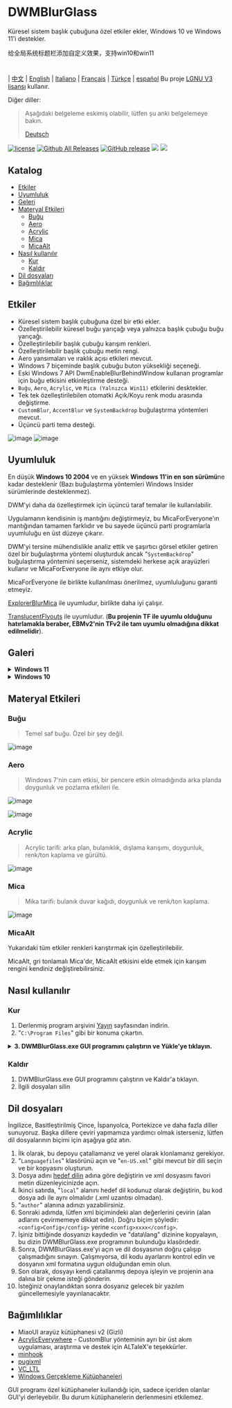 # DWMBlurGlass
Küresel sistem başlık çubuğuna özel etkiler ekler, Windows 10 ve Windows 11'i destekler.

给全局系统标题栏添加自定义效果，支持win10和win11
#
| [中文](/README_ZH.md) | [English](/README.md) | [Italiano](/README_IT.md) | [Français](/README_FR.md) | [Türkçe](/README_TR.md) | [español](/README_ES.md)
Bu proje [LGNU V3 lisansı](/COPYING.LESSER) kullanır.

Diğer diller:
> Aşağıdaki belgeleme eskimiş olabilir, lütfen şu anki belgelemeye bakın.
>
> [Deutsch](/README_DE.md)


[![license](https://img.shields.io/github/license/Maplespe/DWMBlurGlass.svg)](https://www.gnu.org/licenses/lgpl-3.0.en.html)
[![Github All Releases](https://img.shields.io/github/downloads/Maplespe/DWMBlurGlass/total.svg)](https://github.com/Maplespe/DWMBlurGlass/releases)
[![GitHub release](https://img.shields.io/github/release/Maplespe/DWMBlurGlass.svg)](https://github.com/Maplespe/DWMBlurGlass/releases/latest)
<img src="https://img.shields.io/badge/language-c++-F34B7D.svg"/>
<img src="https://img.shields.io/github/last-commit/Maplespe/DWMBlurGlass.svg"/>  

## Katalog
- [Etkiler](#Etkiler)
- [Uyumluluk](#Uyumluluk)
- [Geleri](#Geleri)
- [Materyal Etkileri](#Materyal-Etkileri)
  - [Buğu](#Buğu)
  - [Aero](#Aero)
  - [Acrylic](#Acrylic)
  - [Mica](#Mica)
  - [MicaAlt](#MicaAlt)
- [Nasıl kullanılır](#Nasıl-kullanılır)
  - [Kur](#Kur)
  - [Kaldır](#Kaldır)
- [Dil dosyaları](#Dil-dosyaları)
- [Bağımlılıklar](#Bağımlılıklar)

## Etkiler
* Küresel sistem başlık çubuğuna özel bir etki ekler.
* Özelleştirilebilir küresel buğu yarıçağı veya yalnızca başlık çubuğu buğu yarıçağı.
* Özelleştirilebilir başlık çubuğu karışım renkleri.
* Özelleştirilebilir başlık çubuğu metin rengi.
* Aero yansımaları ve ıraklık açısı etkileri mevcut.
* Windows 7 biçeminde başlık çubuğu buton yüksekliği seçeneği.
* Eski Windows 7 API DwmEnableBlurBehindWindow kullanan programlar için buğu etkisini etkinleştirme desteği.
* `Buğu`, `Aero`, `Acrylic`, ve `Mica (Yalnızca Win11)` etkilerini desktekler.
* Tek tek özelleştirilebilen otomatki Açık/Koyu renk modu arasında değiştirme.
* `CustomBlur`, `AccentBlur` ve `SystemBackdrop` buğulaştırma yöntemleri mevcut.
* Üçüncü parti tema desteği.

![image](/Screenshot/001701.png)
![image](/Screenshot/10307.png)

## Uyumluluk
En düşük **Windows 10 2004** ve en yüksek **Windows 11'in en son sürümü**ne kadar desteklenir (Bazı buğulaştırma yöntemleri Windows Insider sürümlerinde desteklenmez).

DWM'yi daha da özelleştirmek için üçüncü taraf temalar ile kullanılabilir.

Uygulamanın kendisinin iş mantığını değiştirmeyiz, bu MicaForEveryone'ın mantığından tamamen farklıdır ve bu sayede üçüncü parti programlarla uyumluluğu en üst düzeye çıkarır.

DWM'yi tersine mühendislikle analiz ettik ve şaşırtıcı görsel etkiler getiren özel bir buğulaştırma yöntemi oluşturduk ancak "`SystemBackdrop`" buğulaştırma yöntemini seçerseniz, sistemdeki herkese açık arayüzleri kullanır ve MicaForEveryone ile aynı etkiye olur.

MicaForEveryone ile birlikte kullanılması önerilmez, uyumluluğunu garanti etmeyiz.

[ExplorerBlurMica](https://github.com/Maplespe/ExplorerBlurMica) ile uyumludur, birlikte daha iyi çalışır.

[TranslucentFlyouts](https://github.com/ALTaleX531/TranslucentFlyouts) ile uyumludur. (**Bu projenin TF ile uyumlu olduğunu hatırlamakla beraber, EBMv2'nin TFv2 ile tam uyumlu olmadığına dikkat edilmelidir**).

## Galeri
<details><summary><b>Windows 11</b></summary>
  
![image](/Screenshot/10307.png)

![image](/Screenshot/102134.png)

> "DWMAPI etkisini geçersiz kıl (Windows 11)" açıkken

![image](/Screenshot/013521.png)
</details>

<details><summary><b>Windows 10</b></summary>

![image](/Screenshot/001701.png)

![image](/Screenshot/100750.png)

Üçüncü parti tema kullanımı

> Etkiyi kenarlara genişlet (Windows 10) açıkken"

> "Aero yansıma etkisini etkinleştir" açıkken

> "Windows 7 biçeminde başlık çubuğu butonlarını etkinleştir" açıkken

![image](/Screenshot/025410.png)

</details>

## Materyal Etkileri
### Buğu
> Temel saf buğu. Özel bir şey değil.

![image](/Screenshot/blur.png)

### Aero
> Windows 7'nin cam etkisi, bir pencere etkin olmadığında arka planda doygunluk ve pozlama etkileri ile.

![image](/Screenshot/aero.png)

![image](/Screenshot/aero_inactive.png)

### Acrylic
> Acrylic tarifi: arka plan, bulanıklık, dışlama karışımı, doygunluk, renk/ton kaplama ve gürültü.

![image](/Screenshot/acrylic.png)

### Mica
> Mika tarifi: bulanık duvar kağıdı, doygunluk ve renk/ton kaplama.

![image](/Screenshot/mica.png)

### MicaAlt
Yukarıdaki tüm etkiler renkleri karıştırmak için özelleştirilebilir.

MicaAlt, gri tonlamalı Mica'dır, MicaAlt etkisini elde etmek için karışım rengini kendiniz değiştirebilirsiniz.

## Nasıl kullanılır

### Kur
1. Derlenmiş program arşivini [Yayın](https://github.com/Maplespe/DWMBlurGlass/releases) sayfasından indirin.
2. "`C:\Program Files`" gibi bir konuma çıkartın.

<details><summary><b>3. DWMBlurGlass.exe GUI programını çalıştırın ve Yükle'ye tıklayın.</b></summary>

![image](/Screenshot/012746.png)

>Yükle'ye tıkladığınızda hiçbir şey olmazsa, Semboller sayfasına ve oradan İndir'e tıklamanız gerekmektedir.

>**Gelecekte, özellikle sistem güncellemelerinden sonra eksik sembollerle ilgili bir bildirim alabilirsiniz.**

![image](/Screenshot/012924.png)

</details>

### Kaldır
1. DWMBlurGlass.exe GUI programını çalıştırın ve Kaldır'a tıklayın.
2. İlgili dosyaları silin

## Dil dosyaları
İngilizce, Basitleştirilmiş Çince, İspanyolca, Portekizce ve daha fazla diller sunuyoruz.
Başka dillere çeviri yapmamıza yardımcı olmak isterseniz, lütfen dil dosyalarının biçimi için aşağıya göz atın.

1. İlk olarak, bu depoyu çatallamanız ve yerel olarak klonlamanız gerekiyor.
2. "`Languagefiles`" klasörünü açın ve "`en-US.xml`" gibi mevcut bir dili seçin ve bir kopyasını oluşturun.
3. Dosya adını [hedef dilin](https://learn.microsoft.com/en-us/windows/win32/intl/locale-names) adına göre değiştirin ve xml dosyasını favori metin düzenleyicinizde açın.
4. İkinci satırda, "`local`" alanını hedef dil kodunuz olarak değiştirin, bu kod dosya adı ile aynı olmalıdır (.xml uzantısı olmadan).
5. "`author`" alanına adınızı yazabilirsiniz.
6. Sonraki adımda, lütfen xml biçimindeki alan değerlerini çevirin (alan adlarını çevirmemeye dikkat edin). Doğru biçim şöyledir:`<config>Config</config>` yerine `<config>xxxx</config>`.
7. İşiniz bittiğinde dosyanızı kaydedin ve "data\lang" dizinine kopyalayın, bu dizin DWMBlurGlass.exe programının bulunduğu klasördedir.
8. Sonra, DWMBlurGlass.exe'yi açın ve dil dosyasının doğru çalışıp çalışmadığını sınayın. Çalışmıyorsa, dil kodu ayarlarını kontrol edin ve dosyanın xml formatına uygun olduğundan emin olun.
9. Son olarak, dosyayı kendi çatallanmış depoya işleyin ve projenin ana dalına bir çekme isteği gönderin.
10. İsteğiniz onaylandıktan sonra dosyanız gelecek bir yazılım güncellemesiyle yayınlanacaktır.
   

## Bağımlılıklar
* MiaoUI arayüz kütüphanesi v2 (Gizli)
* [AcrylicEverywhere](https://github.com/ALTaleX531/AcrylicEverywhere) - CustomBlur yönteminin ayrı bir üst akım uygulaması, araştırma ve destek için ALTaleX'e teşekkürler.
* [minhook](https://github.com/m417z/minhook)
* [pugixml](https://github.com/zeux/pugixml)
* [VC_LTL](https://github.com/Chuyu-Team/VC-LTL5)
* [Windows Gerçekleme Kütüphaneleri](https://github.com/Microsoft/wil)

GUI programı özel kütüphaneler kullandığı için, sadece içeriden olanlar GUI'yi derleyebilir. Bu durum kütüphanelerin derlenmesini etkilemez.
